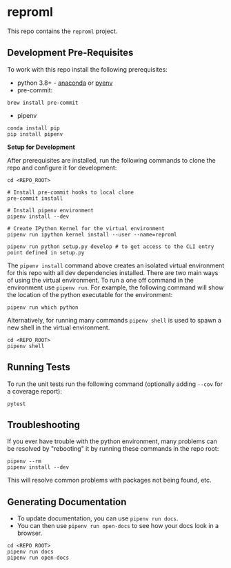 # reproml

This repo contains the `reproml` project.

## Development Pre-Requisites

To work with this repo install the following prerequisites:

* python 3.8+ - [anaconda](https://www.anaconda.com/distribution/) or [pyenv](https://github.com/pyenv/pyenv)
* pre-commit:

```
brew install pre-commit
```

* pipenv

```
conda install pip
pip install pipenv
```

**Setup for Development**

After prerequisites are installed, run the following commands to clone the repo and configure it for development:

```
cd <REPO_ROOT>

# Install pre-commit hooks to local clone
pre-commit install

# Install pipenv environment
pipenv install --dev

# Create IPython Kernel for the virtual environment
pipenv run ipython kernel install --user --name=reproml

pipenv run python setup.py develop # to get access to the CLI entry point defined in setup.py
```

The `pipenv install` command above creates an isolated virtual environment for this repo with
all dev dependencies installed. There are two main ways of using the virtual environment. To
run a one off command in the environment use `pipenv run`. For example, the following command
will show the location of the python executable for the environment:

```
pipenv run which python
```

Alternatively, for running many commands `pipenv shell` is used to spawn a new shell in the
virtual environment.

```
cd <REPO_ROOT>
pipenv shell
```

## Running Tests

To run the unit tests run the following command (optionally adding `--cov` for a coverage report):

```
pytest
```

## Troubleshooting

If you ever have trouble with the python environment,
many problems can be resolved by "rebooting" it
by running these commands in the repo root:

```
pipenv --rm
pipenv install --dev
```

This will resolve common problems with packages not being found, etc.



## Generating Documentation
* To update documentation, you can use `pipenv run docs`.
* You can then use `pipenv run open-docs` to see how your docs look in a browser.
```
cd <REPO ROOT>
pipenv run docs
pipenv run open-docs
```
